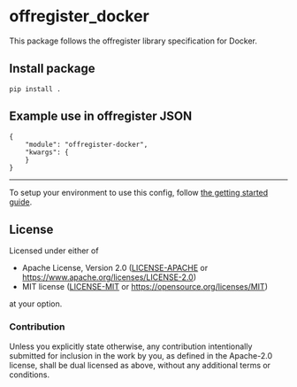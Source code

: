 offregister_docker
==================
This package follows the offregister library specification for Docker.


## Install package

    pip install .

## Example use in offregister JSON

    {
        "module": "offregister-docker",
        "kwargs": {
        }
    }

---

To setup your environment to use this config, follow [the getting started guide](https://offscale.io/docs/getting-started).

## License

Licensed under either of

- Apache License, Version 2.0 ([LICENSE-APACHE](LICENSE-APACHE) or <https://www.apache.org/licenses/LICENSE-2.0>)
- MIT license ([LICENSE-MIT](LICENSE-MIT) or <https://opensource.org/licenses/MIT>)

at your option.

### Contribution

Unless you explicitly state otherwise, any contribution intentionally submitted
for inclusion in the work by you, as defined in the Apache-2.0 license, shall be
dual licensed as above, without any additional terms or conditions.

